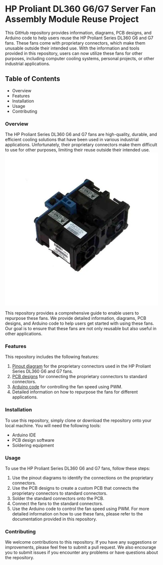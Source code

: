 # HP Proliant DL360 G6/G7 Server Fan Assembly Module Reuse Project

This GitHub repository provides information, diagrams, PCB designs, and Arduino code to help users reuse the HP Proliant Series DL360 G6 and G7 fans. These fans come with proprietary connectors, which make them unusable outside their intended use. With the information and tools provided in this repository, users can now utilize these fans for other purposes, including computer cooling systems, personal projects, or other industrial applications.

## Table of Contents
- Overview
- Features
- Installation
- Usage
- Contributing
### Overview
The HP Proliant Series DL360 G6 and G7 fans are high-quality, durable, and efficient cooling solutions that have been used in various industrial applications. Unfortunately, their proprietary connectors make them difficult to use for other purposes, limiting their reuse outside their intended use.
![HP Proliant series sever fans DL360 for G6 and G7](https://github.com/Ghosh-Sohom/HP-ProLiant-DL360-G6-G7-Fan-Reuse-Project/blob/135ac6800975fcd155ef7a9058fb41751126d49d/HP_Server_Fan_Assembly_For_HP_Proliant.jpg.webp)

This repository provides a comprehensive guide to enable users to repurpose these fans. We provide detailed information, diagrams, PCB designs, and Arduino code to help users get started with using these fans. Our goal is to ensure that these fans are not only reusable but also useful in other applications.

### Features
This repository includes the following features:

1. [Pinout diagram](https://in.pinterest.com/pin/29343835065663880/) for the proprietary connectors used in the HP Proliant Series DL360 G6 and G7 fans.
2. [PCB designs](https://github.com/Ghosh-Sohom/HP-ProLiant-DL360-G6-G7-Fan-Reuse-Project/blob/fa99ac65fb46d815a2f2a44f4c6c5ac0088795ca/HP%20DL360%20Fan%20PCB.kicad_pcb) for connecting the proprietary connectors to standard connectors.
3. [Arduino code](https://github.com/Ghosh-Sohom/HP-ProLiant-DL360-G6-G7-Fan-Reuse-Project/blob/fa99ac65fb46d815a2f2a44f4c6c5ac0088795ca/PWM_fan_control_code.ino) for controlling the fan speed using PWM.
4. Detailed information on how to repurpose the fans for different applications.
### Installation
To use this repository, simply clone or download the repository onto your local machine. You will need the following tools:

- Arduino IDE
- PCB design software
- Soldering equipment
### Usage
To use the HP Proliant Series DL360 G6 and G7 fans, follow these steps:

1. Use the pinout diagrams to identify the connections on the proprietary connectors.
2. Use the PCB designs to create a custom PCB that connects the proprietary connectors to standard connectors.
3. Solder the standard connectors onto the PCB.
4. Connect the fans to the standard connectors.
5. Use the Arduino code to control the fan speed using PWM.
For more detailed information on how to use these fans, please refer to the documentation provided in this repository.

### Contributing
We welcome contributions to this repository. If you have any suggestions or improvements, please feel free to submit a pull request. We also encourage you to submit issues if you encounter any problems or have questions about the repository.
